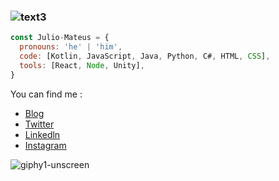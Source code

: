 ###  ![text3](https://user-images.githubusercontent.com/91914771/165199426-6eafafc4-7212-46fa-8441-a978c1148366.gif) 

```js
const Julio-Mateus = {
  pronouns: 'he' | 'him',
  code: [Kotlin, JavaScript, Java, Python, C#, HTML, CSS],
  tools: [React, Node, Unity],
}
```

You can find me  :
- [Blog](https://portfolio-website-jcmateus.netlify.app)
- [Twitter](https://twitter.com/JulioMateusdev1)
- [Linkedln](https://www.linkedin.com/in/julio-mateus-925373224/)
- [Instagram](https://www.instagram.com/jcmatteus/)

<!--
**Julio-Mateus/Julio-Mateus** is a ✨ _special_ ✨ repository because its `README.md` (this file) appears on your GitHub profile.
Here are some ideas to get you started:

- 🔭 I’m currently working on ...
- 🌱 I’m currently learning ...
- 👯 I’m looking to collaborate on ...
- 🤔 I’m looking for help with ...
- 💬 Ask me about ...
- 📫 How to reach me: ...
- 😄 Pronouns: ...
- ⚡ Fun fact: ...
-->
![giphy1-unscreen](https://user-images.githubusercontent.com/91914771/165206944-31a673c9-8f0a-4595-912c-f4fb651091b0.gif)

